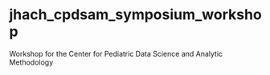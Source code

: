 # jhach_cpdsam_symposium_workshop
Workshop for the Center for Pediatric Data Science and Analytic Methodology 

